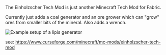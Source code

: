 The Einholzscher Tech Mod is just another Minecraft Tech Mod for Fabric.

Currently just adds a coal generator and an ore grower which can "grow" ores from smaller bits of the mineral. Also adds a wrench.

![Example setup of a lipis generator](https://github.com/Albert-Einholz/Einholzscher-Tech-Mod/blob/master/media/description/gif/trailer.gif)

see: https://www.curseforge.com/minecraft/mc-mods/einholzscher-tech-mod
